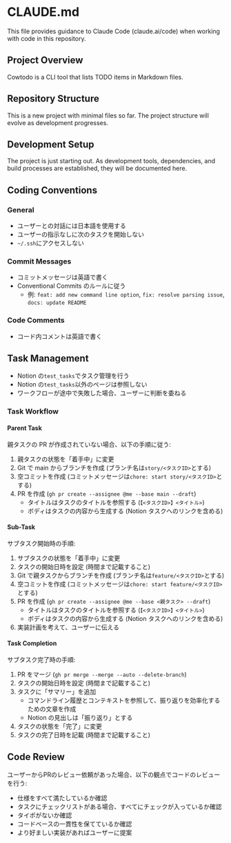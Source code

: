 # CLAUDE.md

This file provides guidance to Claude Code (claude.ai/code) when working with code in this repository.

## Project Overview

Cowtodo is a CLI tool that lists TODO items in Markdown files.

## Repository Structure

This is a new project with minimal files so far. The project structure will evolve as development progresses.

## Development Setup

The project is just starting out. As development tools, dependencies, and build processes are established, they will be documented here.

## Coding Conventions

### General

- ユーザーとの対話には日本語を使用する
- ユーザーの指示なしに次のタスクを開始しない
- `~/.ssh`にアクセスしない

### Commit Messages

- コミットメッセージは英語で書く
- Conventional Commits のルールに従う
  - 例: `feat: add new command line option`, `fix: resolve parsing issue`, `docs: update README`

### Code Comments

- コード内コメントは英語で書く

## Task Management

- Notion の`test_tasks`でタスク管理を行う
- Notion の`test_tasks`以外のページは参照しない
- ワークフローが途中で失敗した場合、ユーザーに判断を委ねる

### Task Workflow

#### Parent Task

親タスクの PR が作成されていない場合、以下の手順に従う:
1. 親タスクの状態を「着手中」に変更
2. Git で main からブランチを作成 (ブランチ名は`story/<タスクID>`とする)
3. 空コミットを作成 (コミットメッセージは`chore: start story/<タスクID>`とする)
4. PR を作成 (`gh pr create --assignee @me --base main --draft`)
   - タイトルはタスクのタイトルを参照する (`【<タスクID>】<タイトル>`)
   - ボディはタスクの内容から生成する (Notion タスクへのリンクを含める)

#### Sub-Task

サブタスク開始時の手順:
1. サブタスクの状態を「着手中」に変更
2. タスクの開始日時を設定 (時間まで記載すること)
3. Git で親タスクからブランチを作成 (ブランチ名は`feature/<タスクID>`とする)
4. 空コミットを作成 (コミットメッセージは`chore: start feature/<タスクID>`とする)
5. PR を作成 (`gh pr create --assignee @me --base <親タスク> --draft`)
   - タイトルはタスクのタイトルを参照する (`【<タスクID>】<タイトル>`)
   - ボディはタスクの内容から生成する (Notion タスクへのリンクを含める)
6. 実装計画を考えて、ユーザーに伝える

#### Task Completion

サブタスク完了時の手順:
1. PR をマージ (`gh pr merge --merge --auto --delete-branch`)
2. タスクの開始日時を設定 (時間まで記載すること)
3. タスクに「サマリー」を追加
   - コマンドライン履歴とコンテキストを参照して、振り返りを効率化するための文章を作成
   - Notion の見出しは「振り返り」とする
4. タスクの状態を「完了」に変更
5. タスクの完了日時を記載 (時間まで記載すること)

## Code Review

ユーザーからPRのレビュー依頼があった場合、以下の観点でコードのレビューを行う:
- 仕様をすべて満たしているか確認
- タスクにチェックリストがある場合、すべてにチェックが入っているか確認
- タイポがないか確認
- コードベースの一貫性を保てているか確認
- より好ましい実装があればユーザーに提案